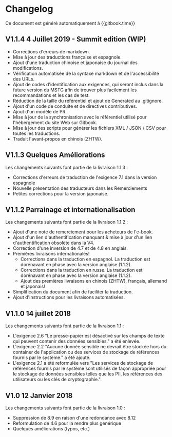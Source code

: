# Changelog

Ce document est généré automatiquement à {{gitbook.time}}

## V1.1.4 4 Juillet 2019 - Summit edition (WIP)

- Corrections d'erreurs de markdown.
- Mise à jour des traductions française et espagnole.
- Ajout d'une traduction chinoise et japonaise du journal des modifications.
- Vérification automatisée de la syntaxe markdown et de l'accessibilité des URLs.
- Ajout de codes d'identification aux exigences, qui seront inclus dans la future version du MSTG afin de trouver plus facilement les recommandations et les cas de test.
- Réduction de la taille du référentiel et ajout de Generated au .gitignore.
- Ajout d'un code de conduite et de directives contributives.
- Ajout d'un modèle de PR.
- Mise à jour de la synchronisation avec le référentiel utilisé pour l'hébergement du site Web sur Gitbook.
- Mise à jour des scripts pour générer les fichiers XML / JSON / CSV pour toutes les traductions.
- Traduit l'avant-propos en chinois (ZHTW).

## V1.1.3 Quelques Améliorations

Les changements suivants font partie de la livraison 1.1.3 :

- Corrections d'erreurs de traduction de l'exigence 7.1 dans la version espagnole
- Nouvelle présentation des traducteurs dans les Remerciements
- Petites corrections pour la version japonaise.

## V1.1.2 Parrainage et internationalisation

Les changements suivants font partie de la livraison 1.1.2 :

- Ajout d'une note de remerciement pour les acheteurs de l'e-book.
- Ajout d'un lien d'authentification manquant & mise à jour d'un lien d'authentification obsolète dans la V4.
- Correction d'une inversion de 4.7 et de 4.8 en anglais.
- Premières livraisons internationales!
  - Corrections dans la traduction en espagnol. La traduction est dorénavant en phase avec la version anglaise (1.1.2).
  - Corrections dans la traduction en russe. La traduction est dorénavant en phase avec la version anglaise (1.1.2).
  - Ajout des premières livraisons en chinois (ZHTW), français, allemand et japonais!
- Simplification du document afin de faciliter la traduction.
- Ajout d'instructions pour les livraisons automatisées.

## V1.1.0 14 juillet 2018

Les changements suivants font partie de la livraison 1.1 :

- L'exigence 2.6 "Le presse-papier est désactivé sur les champs de texte qui peuvent contenir des données sensibles." a été enlevée.
- L'exigence 2.2 "Aucune donnée sensible ne devrait être stockée hors du container de l'application ou des services de stockage de références fournis par le système." a été ajouté.
- L'exigence 2.1 a été reformulée vers "Les services de stockage de références fournis par le système sont utilisés de façon appropriée pour le stockage de données sensibles telles que les PII, les références des utilisateurs ou les clés de cryptographie.".

## V1.0 12 Janvier 2018

Les changements suivants font partie de la livraison 1.0 :

- Suppression de 8.9 en raison d'une redondance avec 8.12
- Reformulation de 4.6 pour la rendre plus générique
- Quelques améliorations (typos, etc.)

